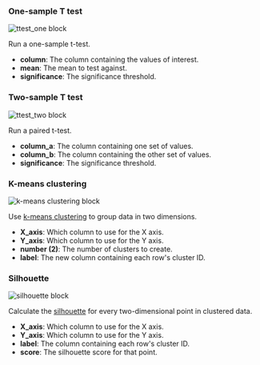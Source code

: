 <div id="ttest_one">
<h3>One-sample T test</h3>

<img class="block" src="{{ './stats_ttest_one.svg' | relative_url }}" alt="ttest_one block"/>

Run a one-sample t-test.

- **column**: The column containing the values of interest.
- **mean**: The mean to test against.
- **significance**: The significance threshold.
</div>

<div id="ttest_two">
<h3>Two-sample T test</h3>

<img class="block" src="{{ './stats_ttest_two.svg' | relative_url }}" alt="ttest_two block"/>

Run a paired t-test.

- **column_a**: The column containing one set of values.
- **column_b**: The column containing the other set of values.
- **significance**: The significance threshold.
</div>

<div id="k_means">
<h3>K-means clustering</h3>

<img class="block" src="{{ './stats_k_means.svg' | relative_url }}" alt="k-means clustering block"/>

Use [k-means clustering](../glossary/#k-means-clustering) to group data in two dimensions.

- **X_axis**: Which column to use for the X axis.
- **Y_axis**: Which column to use for the Y axis.
- **number (2)**: The number of clusters to create.
- **label**: The new column containing each row's cluster ID.
</div>

<div id="silhouette">
<h3>Silhouette</h3>

<img class="block" src="{{ './stats_silhouette.svg' | relative_url }}" alt="silhouette block"/>

Calculate the [silhouette](../glossary/#silhouette) for every two-dimensional point in clustered data.

- **X_axis**: Which column to use for the X axis.
- **Y_axis**: Which column to use for the Y axis.
- **label**: The column containing each row's cluster ID.
- **score**: The silhouette score for that point.
</div>
